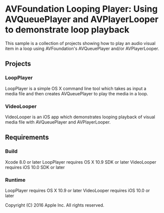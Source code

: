 # AVFoundation Looping Player: Using AVQueuePlayer and AVPlayerLooper to demonstrate loop playback

This sample is a collection of projects showing how to play an audio visual item in a loop using AVFoundation's AVQueuePlayer and/or AVPlayerLooper.

## Projects

### LoopPlayer

LoopPlayer is a simple OS X command line tool which takes as input a media file and then creates AVQueuePlayer to play the media in a loop.

### VideoLooper

VideoLooper is an iOS app which demonstrates looping playback of visual media file with AVQueuePlayer and AVPlayerLooper. 

## Requirements

### Build

Xcode 8.0 or later
LoopPlayer requires OS X 10.9 SDK or later
VideoLooper requires iOS 10.0 SDK or later

### Runtime

LoopPlayer requires OS X 10.9 or later
VideoLooper requires iOS 10.0 or later

Copyright (C) 2016 Apple Inc. All rights reserved.